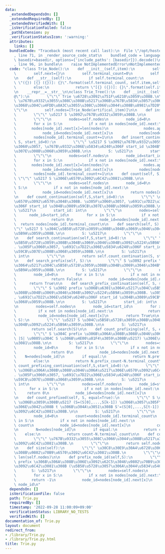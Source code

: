 ```yaml
---
data:
  _extendedDependsOn: []
  _extendedRequiredBy: []
  _extendedVerifiedWith: []
  _isVerificationFailed: false
  _pathExtension: py
  _verificationStatusIcon: ':warning:'
  attributes:
    links: []
  bundledCode: "Traceback (most recent call last):\n  File \"/opt/hostedtoolcache/Python/3.10.8/x64/lib/python3.10/site-packages/onlinejudge_verify/documentation/build.py\"\
    , line 71, in _render_source_code_stat\n    bundled_code = language.bundle(stat.path,\
    \ basedir=basedir, options={'include_paths': [basedir]}).decode()\n  File \"/opt/hostedtoolcache/Python/3.10.8/x64/lib/python3.10/site-packages/onlinejudge_verify/languages/python.py\"\
    , line 96, in bundle\n    raise NotImplementedError\nNotImplementedError\n"
  code: "class Trie_Node():\n    def __init__(self,item):\n        self.item=item\n\
    \        self.next={}\n        self.terminal_count=0\n        self.prefix_count=0\n\
    \n    def __str__(self):\n        if self.terminal_count:\n            return\
    \ \"({}) [{} ({})]: {}\".format(self.terminal_count, self.item,self.prefix_count,self.next)\n\
    \        else:\n            return \"[{} ({})]: {}\".format(self.item,self.prefix_count,self.next)\n\
    \n    __repr__=__str__\n\nclass Trie_Tree():\n    def __init__(self, artifical_item=\"\
    @\"):\n        \"\"\" Trie \u6728\u3092\u751F\u6210\u3059\u308B.\n\n        artifical_item:\
    \ \u767B\u9332\u3055\u308C\u308B\u5217\u306B\u767B\u5834\u3057\u306A\u3044\u3053\
    \u3068\u304C\u4FDD\u8A3C\u3055\u308C\u3066\u3044\u308B\u8981\u7D20\n        \"\
    \"\"\n        self.nodes=[Trie_Node(artifical_item)]\n\n    def insert(self, S):\n\
    \        \"\"\" \u5217 S \u3092\u767B\u9332\u3059\u308B.\n\n        S: \u5217\n\
    \        \"\"\"\n        nodes=self.nodes\n        node_id=0\n        nodes[node_id].prefix_count+=1\n\
    \        for x in S:\n            if x not in nodes[node_id].next:\n         \
    \       nodes[node_id].next[x]=len(nodes)\n                nodes.append(Trie_Node(x))\n\
    \            node_id=nodes[node_id].next[x]\n            nodes[node_id].prefix_count+=1\n\
    \        nodes[node_id].terminal_count+=1\n\n    def insert_continuation(self,\
    \ S, start_id=0):\n        \"\"\" \u5217 S \u3092\u767B\u9332\u3059\u308B. \u305F\
    \u3060\u3057, \u767B\u9332\u306E\u5834\u6240\u306F start_id \u304B\u3089\u59CB\
    \u307E\u308B\u3068\u3059\u308B.\n\n        S: \u5217\n        start_id: int\n\
    \        \"\"\"\n        nodes=self.nodes\n        node_id=start_id\n        nodes[node_id].prefix_count+=1\n\
    \        for x in S:\n            if x not in nodes[node_id].next:\n         \
    \       nodes[node_id].next[x]=len(nodes)\n                nodes.append(Trie_Node(x))\n\
    \            node_id=nodes[node_id].next[x]\n            nodes[node_id].prefix_count+=1\n\
    \        nodes[node_id].terminal_count+=1\n\n    def count(self, S):\n       \
    \ \"\"\" \u5217 S \u306E\u6570\u3092\u6C42\u3081\u308B.\n\n        S: \u5217\n\
    \        \"\"\"\n        nodes=self.nodes\n        node_id=0\n        for x in\
    \ S:\n            if x not in nodes[node_id].next:\n                return 0\n\
    \            node_id=nodes[node_id].next[x]\n        return nodes[node_id].terminal_count\n\
    \n    def count_continuation(self,S,start_id=0):\n        \"\"\" \u5217 S \u306E\
    \u6570\u3092\u6570\u3048\u308B. \u305F\u3060\u3057, \u691C\u7D22\u306E\u5834\u6240\
    \u306F start_id \u304B\u3089\u59CB\u307E\u308B\u3068\u3059\u308B.\n\n        S:\
    \ \u5217\n        start_id: int\n        \"\"\"\n        nodes=self.nodes\n  \
    \      node_id=start_id\n        for x in S:\n            if x not in nodes[node_id].next:\n\
    \                return 0\n            node_id=nodes[node_id].next[x]\n      \
    \  return nodes[node_id].terminal_count\n\n    def search(self, S):\n        \"\
    \"\" \u5217 S \u304C\u5B58\u5728\u3059\u308B\u304B\u3069\u3046\u304B\u3092\u5224\
    \u5B9A\u3059\u308B.\n\n        S: \u5217\n        \"\"\"\n        return self.count(S)>0\n\
    \n    def search_continuation(self,S,start_id=0):\n        \"\"\" \u5217 S \u304C\
    \u5B58\u5728\u3059\u308B\u304B\u3069\u3046\u304B\u3092\u5224\u5B9A\u3059\u308B\
    . \u305F\u3060\u3057, \u691C\u7D22\u306E\u5834\u6240\u306F start_id \u304B\u3089\
    \u59CB\u307E\u308B\u3068\u3059\u308B.\n\n        S: \u5217\n        start_id:\
    \ int\n        \"\"\"\n        return self.count_continuation(S, start_id)>0\n\
    \n    def search_prefix(self, S):\n        \"\"\" S \u3092 prefix \u306B\u6301\
    \u3064\u5217\u304C\u5B58\u5728\u3059\u308B\u304B\u3069\u3046\u304B\u3092\u5224\
    \u5B9A\u3059\u308B.\n\n        S: \u5217\n        \"\"\"\n        nodes=self.nodes\n\
    \        node_id=0\n        for x in S:\n            if x not in nodes[node_id].next:\n\
    \                return False\n            node_id=nodes[node_id].next[x]\n  \
    \      return True\n\n    def search_prefix_continuation(self, S, start_id=0):\n\
    \        \"\"\" S \u3092 prefix \u306B\u6301\u3064\u5217\u304C\u5B58\u5728\u3059\
    \u308B\u304B\u3069\u3046\u304B\u3092\u5224\u5B9A\u3059\u308B. \u305F\u3060\u3057\
    , \u691C\u7D22\u306E\u5834\u6240\u306F start_id \u304B\u3089\u59CB\u307E\u308B\
    \u3068\u3059\u308B.\n\n        S: \u5217\n        start_id: int\n        \"\"\"\
    \n        nodes=self.nodes\n        node_id=start_id\n        for x in S:\n  \
    \          if x not in nodes[node_id].next:\n                return False\n  \
    \          node_id=nodes[node_id].next[x]\n        return True\n\n    def __contains__(self,\
    \ S):\n        \"\"\" \u5217 S \u304C\u5B58\u5728\u3059\u308B\u304B\u3069\u3046\
    \u304B\u3092\u5224\u5B9A\u3059\u308B.\n\n        S: \u5217\n        \"\"\"\n \
    \       return self.search(S)\n\n    def count_prefixing(self, S, equal=True):\n\
    \        \"\"\" S \u304C prefix \u306B\u306A\u308B\u3088\u3046\u306A\u5217 (\u524D\
    \ |S| \u9805\u304C S \u306B\u4E00\u81F4\u3059\u308B\u5217) \u306E\u6570\u3092\u6C42\
    \u3081\u308B.\n\n        S: \u5217\n        \"\"\"\n        nodes=self.nodes\n\
    \        node_id=0\n        for x in S:\n            if x not in nodes[node_id].next:\n\
    \                return 0\n            node_id=nodes[node_id].next[x]\n\n    \
    \    N=nodes[node_id]\n        if equal:\n            return N.prefix_count\n\
    \        else:\n            return N.prefix_count-N.terminal_count\n\n    def\
    \ count_prefixing_continuation(self,S,start_id=0):\n        \"\"\" S \u304C prefix\
    \ \u306B\u306A\u308B\u3088\u3046\u306A\u5217\u306E\u6570\u3092\u6C42\u3081\u308B\
    . \u305F\u3060\u3057, \u691C\u7D22\u306E\u5834\u6240\u306F start_id \u304B\u3089\
    \u59CB\u307E\u308B\u3068\u3059\u308B.\n\n        S: \u5217\n        start_id:\
    \ int\n        \"\"\"\n        nodes=self.nodes\n        node_id=start_id\n  \
    \      for x in S:\n            if x not in nodes[node_id].next:\n           \
    \     return 0\n            node_id=nodes[node_id].next[x]\n        return nodes[node_id].prefix_count\n\
    \n    def count_prefixed(self, S, equal=True):\n        \"\"\" S \u3092 prefix\
    \ \u306B\u3059\u308B\u5217 (S=(S[0],...,S[k-1]) \u3068\u3057\u305F\u3068\u304D\
    \u306E\u3042\u308B t \u306B\u304A\u3051\u308B S'=(S[0],...,S[t-1]) ) \u306E\u6570\
    \u3092\u6C42\u3081\u308B.\n\n        S: \u5217\n        \"\"\"\n        nodes=self.nodes\n\
    \        node_id=0\n        count=nodes[node_id].terminal_count\n        for x\
    \ in S:\n            if x not in nodes[node_id].next:\n                return\
    \ count\n            node_id=nodes[node_id].next[x]\n            count+=nodes[node_id].terminal_count\n\
    \n        N=nodes[node_id]\n        if equal:\n            return count\n    \
    \    else:\n            return count-N.terminal_count\n\n    def count_all(self):\n\
    \        \"\"\" \u767B\u9332\u3055\u308C\u3066\u3044\u308B\u5217\u306E\u500B\u6570\
    \u3092\u6C42\u3081\u308B.\n        \"\"\"\n        return self.nodes[0].prefix_count\n\
    \n    def size(self):\n        \"\"\" \u30C8\u30E9\u30A4\u6728\u306B\u304A\u3051\
    \u308B\u9802\u70B9\u6570\u3092\u6C42\u3081\u308B.\n        \"\"\"\n        return\
    \ len(self.nodes)\n\n    def prefix_node_id(self,S):\n        \"\"\" S \u304C\
    \ prefix \u306B\u306A\u308B\u306E\u3092\u62C5\u3046\u9802\u70B9\u306E\u756A\u53F7\
    \u3092\u6C42\u3081\u308B (\u5B58\u5728\u3057\u306A\u3044\u5834\u5408 -1)\n\n \
    \       S: \u5217\n        \"\"\"\n        nodes=self.nodes\n        node_id=0\n\
    \        for x in S:\n            if x not in nodes[node_id].next:\n         \
    \       return -1\n            node_id=nodes[node_id].next[x]\n        return\
    \ node_id\n"
  dependsOn: []
  isVerificationFile: false
  path: Trie.py
  requiredBy: []
  timestamp: '2022-09-28 11:00:09+09:00'
  verificationStatus: LIBRARY_NO_TESTS
  verifiedWith: []
documentation_of: Trie.py
layout: document
redirect_from:
- /library/Trie.py
- /library/Trie.py.html
title: Trie.py
---
```

